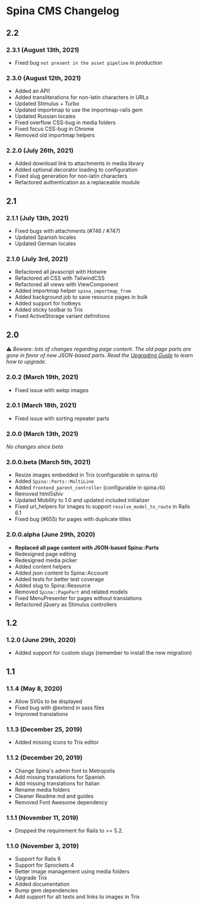 # Spina CMS Changelog

## 2.2

### 2.3.1 (August 13th, 2021)
* Fixed bug `not present in the asset pipeline` in production

### 2.3.0 (August 12th, 2021)
* Added an API!
* Added transliterations for non-latin characters in URLs
* Updated Stimulus + Turbo
* Updated importmap to use the importmap-rails gem
* Updated Russian locales
* Fixed overflow CSS-bug in media folders
* Fixed focus CSS-bug in Chrome
* Removed old importmap helpers

### 2.2.0 (July 26th, 2021)
* Added download link to attachments in media library
* Added optional decorator loading to configuration
* Fixed slug generation for non-latin characters
* Refactored authentication as a replaceable module

## 2.1

### 2.1.1 (July 13th, 2021)
* Fixed bugs with attachments (#746 / #747)
* Updated Spanish locales
* Updated German locales

### 2.1.0 (July 3rd, 2021)
* Refactored all javascript with Hotwire
* Refactored all CSS with TailwindCSS
* Refactored all views with ViewComponent
* Added importmap helper `spina_importmap_from`
* Added background job to save resource pages in bulk
* Added support for hotkeys
* Added sticky toolbar to Trix
* Fixed ActiveStorage variant definitions

## 2.0

⚠️ _Beware: lots of changes regarding page content. The old page parts are gone in favor of new JSON-based parts. Read the [Upgrading Guide](https://www.spinacms.com/docs/getting-started/upgrading) to learn how to upgrade._

### 2.0.2 (March 19th, 2021)
* Fixed issue with webp images

### 2.0.1 (March 18th, 2021)
* Fixed issue with sorting repeater parts

### 2.0.0 (March 13th, 2021)
_No changes since beta_

### 2.0.0.beta (March 5th, 2021)

* Resize images embedded in Trix (configurable in spina.rb)
* Added `Spina::Parts::MultiLine`
* Added `frontend_parent_controller` (configurable in spina.rb)
* Removed html5shiv
* Updated Mobility to 1.0 and updated included initializer
* Fixed url_helpers for images to support `resolve_model_to_route` in Rails 6.1
* Fixed bug (#655) for pages with duplicate titles

### 2.0.0.alpha (June 29th, 2020)

* __Replaced all page content with JSON-based Spina::Parts__
* Redesigned page editing
* Redesigned media picker
* Added content helpers
* Added json content to Spina::Account
* Added tests for better test coverage
* Added slug to Spina::Resource
* Removed `Spina::PagePart` and related models
* Fixed MenuPresenter for pages without translations
* Refactored jQuery as Stimulus controllers

## 1.2

### 1.2.0 (June 29th, 2020)

* Added support for custom slugs (remember to install the new migration)

## 1.1

### 1.1.4 (May 8, 2020)

* Allow SVGs to be displayed
* Fixed bug with @extend in sass files
* Improved translations

### 1.1.3 (December 25, 2019)

* Added missing icons to Trix editor

### 1.1.2 (December 20, 2019)

* Change Spina's admin font to Metropolis
* Add missing translations for Spanish
* Add missing translations for Italian
* Rename media folders
* Cleaner Readme.md and guides
* Removed Font Awesome dependency

### 1.1.1 (November 11, 2019)

* Dropped the requirement for Rails to >= 5.2.

### 1.1.0 (November 3, 2019)

* Support for Rails 6
* Support for Sprockets 4
* Better image management using media folders
* Upgrade Trix
* Added documentation
* Bump gem dependencies
* Add support for alt texts and links to images in Trix